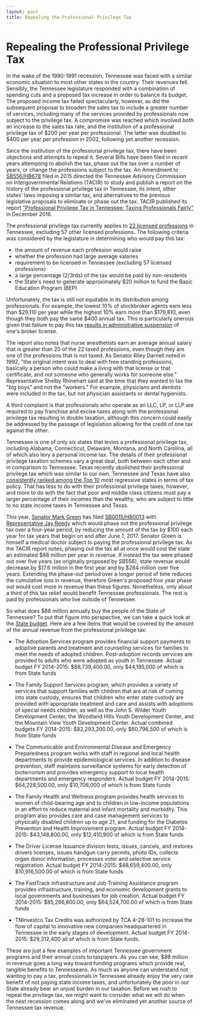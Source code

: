 ```yaml
---
layout: post
title: Repealing the Professional Privilege Tax
---
```


# Repealing the Professional Privilege Tax

In the wake of the 1990-1991 recession, Tennessee was faced with a similar economic situation to most other states in the country. Their revenues fell. Sensibly, the Tennessee legislature responded with a combination of spending cuts and a proposed tax increase in order to balance its budget. The proposed income tax failed spectacularly, however, as did the subsequent proposal to broaden the sales tax to include a greater number of services, including many of the services provided by professionals now subject to the privilege tax. A compromise was reached which involved both an increase to the sales tax rate, and the institution of a professional privilege tax of $200 per year per professional. The latter was doubled to $400 per year per profession in 2002, following yet another recession. 

Since the institution of the professional privilege tax, there have been objections and attempts to repeal it. Several Bills have been filed in recent years attempting to abolish the tax, phase out the tax over a number of years, or change the professions subject to the tax. An Amendment to [SB556/HB678](https://openstates.org/tn/bills/109/SB556/) filed in 2015 directed the Tennessee Advisory Commission on Intergovernmental Relations (TACIR) to study and publish a report on the history of the professional privilege tax in Tennessee, its intent, other states' laws imposing a similar tax, and alternatives to the previous legislative proposals to eliminate or phase out the tax. TACIR published its report ["Professional Privilege Tax in Tennessee: Taxing Professionals Fairly"](https://www.tn.gov/assets/entities/tacir/attachments/2016_ProPrivilegeTax.pdf) in December 2016. 

The professional privilege tax currently applies to [22 licensed professions](https://www.tn.gov/revenue/news/13547) in Tennessee, excluding 57 other licensed professions. The following criteria was considered by the legislature in determining who would pay this tax:

* the amount of revenue each profession would raise
* whether the profession had large average salaries
* requirement to be licensed in Tennessee (excluding 57 licensed professions)
* a large percentage (2/3rds) of the tax would be paid by non-residents 
* the State's need to generate approximately $20 million to fund the Basic Education Program (BEP)

Unfortunately, the tax is still not equitable in its distribution among professionals. For example, the lowest 10% of stockbroker agents earn less than $29,110 per year while the highest 10% earn more than $179,810, even though they both pay the same $400 annual tax. This is particularly onerous given that failure to pay this tax [results in administrative suspension](http://www.bassberry.com/publications/2015/11/tennessees-professional-privilege-tax) of one's broker license. 

The report also notes that nurse anesthetists earn an average annual salary that is greater than 20 of the 22 taxed professions, even though they are one of the professions that is not taxed. As Senator Riley Darnell noted in 1992, "the original intent was to deal with free standing professions, basically a person who could make a living with that license or that certificate, and not someone who generally works for someone else." Representative Shelby Rhinehart said at the time that they wanted to tax the "big boys" and not the "workers." For example, physicians and dentists were included in the tax, but not physician assistants or dental hygienists. 

A third complaint is that professionals who operate as an LLC, LP, or LLP are required to pay franchise and excise taxes along with the professional privilege tax resulting in double taxation, although this concern could easily be addressed by the passage of legislation allowing for the credit of one tax against the other.

Tennessee is one of only six states that levies a professional privilege tax, including Alabama, Connecticut, Delaware, Montana, and North Carolina, all of which also levy a personal income tax. The details of their professional privilege taxation schemes vary a great deal, both between each other and in comparison to Tennessee. Texas recently abolished their professional privilege tax which was similar to our own. Tennessee and Texas have also [consistently ranked among the Top 10](http://www.itep.org/whopays/full_report.php) most regressive states in terms of tax policy. That has less to do with their professional privilege taxes, however, and more to do with the fact that poor and middle class citizens must pay a larger percentage of their incomes than the wealthy, who are subject to little to no state income taxes in Tennessee and Texas. 

This year, [Senator Mark Green](http://www.capitol.tn.gov/senate/members/S22.html) has filed [SB0015/HB0013](http://wapp.capitol.tn.gov/apps/BillInfo/default.aspx?BillNumber=SB0015&GA=110) with [Representative Jay Reedy](http://www.capitol.tn.gov/house/members/h74.html) which would phase out the professional privilege tax over a four-year period, by reducing the amount of the tax by $100 each year for tax years that begin on and after June 1, 2017. Senator Green is himself a medical doctor subject to paying the professional privilege tax. As the TACIR report notes, phasing out the tax all at once would cost the state an estimated $88 million per year in revenue. If instead the tax were phased out over five years (as originally proposed by SB556), state revenue would decrease by $17.6 million in the first year and by $264 million over five years. Extending the phase-out period over a longer period of time reduces the cumulative loss in revenue, therefore Green's proposed four year phase out would cost more in revenue than these figures. Nonetheless, only about a third of this tax relief would benefit Tennessee professionals. The rest is paid by professionals who live outside of Tennessee.

So what does $88 million annually buy the people of the State of Tennessee? To put that figure into perspective, we can take a quick look at the [State budget](http://www.tn.gov/finance/article/fa-budget-publication-2016-2017). Here are a few items that would be covered by the amount of the annual revenue from the professional privilege tax:

* The Adoption Services program provides financial support payments to adoptive parents and treatment and counseling services for families to meet the needs of adopted children. Post-adoption records services are provided to adults who were adopted as youth in Tennessee. Actual budget FY 2014-2015: $88,739,400.00, only $44,195,000 of which is from State funds

* The Family Support Services program, which provides a variety of services that support families with children that are at risk of coming into state custody, ensures that children who enter state custody are provided with appropriate treatment and care and assists with adoptions of special needs children, as well as the John S. Wilder Youth Development Center, the Woodland Hills Youth Development Center, and the Mountain View Youth Development Center. Actual combined budgets FY 2014-2015: $82,293,200.00, only $60,796,500 of which is from State funds

* The Communicable and Environmental Disease and Emergency Preparedness program works with staff in regional and local health departments to provide epidemiological services. In addition to disease prevention, staff maintains surveillance systems for early detection of bioterrorism and provides emergency support to local health departments and emergency responders. Actual budget FY 2014-2015: $64,228,500.00, only $10,706,000 of which is from State funds

* The Family Health and Wellness program provides health services to women of child-bearing age and to children in low-income populations in an effort to reduce maternal and infant mortality and morbidity. This program also provides care and case management services to physically disabled children up to age 21, and funding for the Diabetes Prevention and Health Improvement program. Actual budget FY 2014-2015: $43,148,800.00, only $12,410,900 of which is from State funds

* The Driver License Issuance division tests, issues, cancels, and restores drivers licenses, issues handgun carry permits, photo IDs, collects organ donor information, processes voter and selective service registration. Actual budget FY 2014-2015: $48,659,400.00, only $10,916,500.00 of which is from State funds

* The FastTrack Infrastructure and Job Training Assistance program provides infrastructure, training, and economic development grants to local governments and businesses for job creation. Actual budget FY 2014-2015: $85,266,800.00, only $64,524,700.00 of which is from State funds

* TNInvestco Tax Credits was authorized by TCA 4-28-101 to increase the flow of capital to innovative new companies headquartered in Tennessee in the early stages of development. Actual budget FY 2014-2015: $29,312,400 all of which is from State funds.

These are just a few examples of important Tennessee government programs and their annual costs to taxpayers. As you can see, $88 million in revenue goes a long way toward funding programs which provide real, tangible benefits to Tennesseans. As much as anyone can understand not wanting to pay a tax, professionals in Tennessee already enjoy the very rare benefit of not paying state income taxes, and unfortunately the poor in our State already bear an unjust burden in our taxation. Before we rush to repeal the privilege tax, we might want to consider what we will do when the next recession comes along and we've eliminated yet another source of Tennessee tax revenue. 
